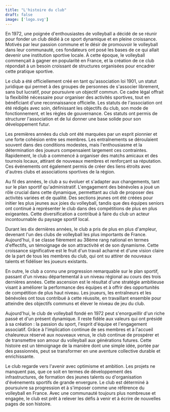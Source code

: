 ```yaml
---
title: "L'histoire du club"
draft: false
image: ['logo.svg']
---
```


En 1972, une poignée d'enthousiastes de volleyball a décidé de se réunir pour fonder un club dédié à ce sport dynamique
et en pleine croissance. Motivés par leur passion commune et le désir de promouvoir le volleyball dans leur communauté,
ces fondateurs ont posé les bases de ce qui allait devenir une institution sportive locale. À cette époque, le
volleyball commençait à gagner en popularité en France, et la création de ce club répondait à un besoin croissant de
structures organisées pour encadrer cette pratique sportive.

Le club a été officiellement créé en tant qu'association loi 1901, un statut juridique qui permet à des groupes de
personnes de s'associer librement, sans but lucratif, pour poursuivre un objectif commun. Ce cadre légal offrait la
flexibilité nécessaire pour organiser des activités sportives, tout en bénéficiant d'une reconnaissance officielle. Les
statuts de l'association ont été rédigés avec soin, définissant les objectifs du club, son mode de fonctionnement, et
les règles de gouvernance. Ces statuts ont permis de structurer l'association et de lui donner une base solide pour son
développement futur.

Les premières années du club ont été marquées par un esprit pionnier et une forte cohésion entre ses membres. Les
entraînements se déroulaient souvent dans des conditions modestes, mais l'enthousiasme et la détermination des joueurs
compensaient largement ces contraintes. Rapidement, le club a commencé à organiser des matchs amicaux et des tournois
locaux, attirant de nouveaux membres et renforçant sa réputation. Ces événements ont également permis de créer des liens
étroits avec d'autres clubs et associations sportives de la région.

Au fil des années, le club a su évoluer et s'adapter aux changements, tant sur le plan sportif qu'administratif.
L'engagement des bénévoles a joué un rôle crucial dans cette dynamique, permettant au club de proposer des activités
variées et de qualité. Des sections jeunes ont été créées pour initier les plus jeunes aux joies du volleyball, tandis
que des équipes seniors ont continué à représenter le club dans des compétitions de plus en plus exigeantes. Cette
diversification a contribué à faire du club un acteur incontournable du paysage sportif local.

Durant les dix dernières années, le club a pris de plus en plus d'ampleur, devenant l'un des clubs de volleyball les
plus importants de France. Aujourd'hui, il se classe fièrement au 38ème rang national en termes d'effectifs, un
témoignage de son attractivité et de son dynamisme. Cette croissance significative est le fruit d'un travail acharné et
d'une vision claire de la part de tous les membres du club, qui ont su attirer de nouveaux talents et fidéliser les
joueurs existants.

En outre, le club a connu une progression remarquable sur le plan sportif, passant d'un niveau départemental à un niveau
régional au cours des trois dernières années. Cette ascension est le résultat d'une stratégie ambitieuse visant à
améliorer la performance des équipes et à offrir des opportunités de compétition de plus haut niveau. Les joueurs, les
entraîneurs et les bénévoles ont tous contribué à cette réussite, en travaillant ensemble pour atteindre des objectifs
communs et élever le niveau de jeu du club.

Aujourd'hui, le club de volleyball fondé en 1972 peut s'enorgueillir d'un riche passé et d'un présent dynamique. Il
reste fidèle aux valeurs qui ont présidé à sa création : la passion du sport, l'esprit d'équipe et l'engagement
associatif. Grâce à l'implication continue de ses membres et à l'accueil chaleureux réservé aux nouveaux venus, le club
continue de prospérer et de transmettre son amour du volleyball aux générations futures. Cette histoire est un
témoignage de la manière dont une simple idée, portée par des passionnés, peut se transformer en une aventure collective
durable et enrichissante.

Le club regarde vers l'avenir avec optimisme et ambition. Les projets ne manquent pas, que ce soit en termes de
développement des infrastructures, de formation des jeunes talents ou d'organisation d'événements sportifs de grande
envergure. Le club est déterminé à poursuivre sa progression et à s'imposer comme une référence du volleyball en France.
Avec une communauté toujours plus nombreuse et engagée, le club est prêt à relever les défis à venir et à écrire de
nouvelles pages de son histoire.
